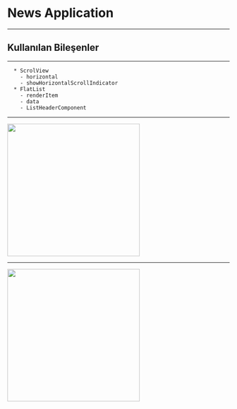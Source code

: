 # News Application

---

## Kullanılan Bileşenler
---

      * ScrolView
        - horizontal
        - showHorizontalScrollIndicator
      * FlatList
        - renderItem
        - data
        - ListHeaderComponent


---




<a target="_blank" href="./SS/bodySS.gif">
<img src="./SS/bodySS.gif" width="300" style="max-width:100%;">
</a>




---



<a target="_blank" href="./SS/bannerSS.gif">
<img src="./SS/bannerSS.gif" width="300">
</a>

